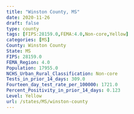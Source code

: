 ```yaml
---
title: "Winston County, MS"
date: 2020-11-26
draft: false
type: county
tags: [FIPS:28159.0,FEMA:4.0,Non-core,Yellow]
categories: [MS]
County: Winston County
State: MS
FIPS: 28159.0
FEMA_Region: 4.0
Population: 17955.0
NCHS_Urban_Rural_Classification: Non-core
Tests_in_prior_14_days: 309.0
Fourteen_day_test_rate_per_100000: 1721.0
Percent_Positivity_in_prior_14_days: 0.123
Level: Yellow
url: /states/MS/winston-county
---
```



